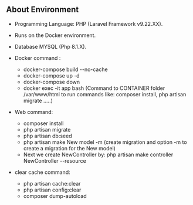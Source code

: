 ## About Environment

- Programming Language: PHP (Laravel Framework v9.22.XX).
- Runs on the Docker environment.
- Database MYSQL (Php 8.1.X).


- Docker command :
  - docker-compose build --no-cache
  - docker-compose up -d
  - docker-compose down
  - docker exec -it app bash (Command to CONTAINER folder /var/www/html to run commands like: composer install, php artisan migrate .....)
- Web command:
    - composer install
    - php artisan migrate
    - php artisan db:seed
    - php artisan make New model -m (create migration and option -m to create a migration for the New model)
    - Next we create NewController by: php artisan make controller NewController --resource
- clear cache command:
    - php artisan cache:clear
    - php artisan config:clear
    - composer dump-autoload
